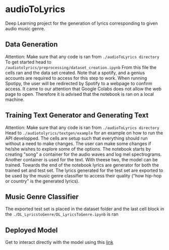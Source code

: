 # audioToLyrics
 Deep Learning project for the generation of lyrics corresponding to given audio music genre.

## Data Generation
Attention: Make sure that any code is ran from ```./audioToLyrics directory```
To get started head to ```/audiotolyrics/preprocessing/dataset_creation.ipynb```
From this file the cells ran and the data set created. Note that a spotify, and a genius accounts are required to access for this step to work.
When running Spotipy, the user will be redirected by Spotify to a webpage to confirm access. It came to our attention that Google Colabs does not allow the web page to open. Therefore it is advised that the notebook is ran on a local machine. 

## Training Text Generator and Generating Text
Attention: Make sure that any code is ran from ```./audioToLyrics directory```
Head to ```./audiotolyrics/textgen/example``` for an example on how to run the API developped. The cells are setup such that everything should run without a need to make changes. 
The user can make some changes if he/she wishes to explore some of the options. The notebook starts by creating "song" a container for the audio waves and log mel spectrograms. 
Another container is used for the text. With theese two, the model can be trained.
Towards the end of the notebook lyrics are generator for both the trained set and test set. The lyrics generated for the test set are exported to be used by the music genre classifier to access their quality ("how hip-hop or country" is the generated lyrics). 

## Music Genre Classifier
The exported test set is placed in the dataset folder and the last cell block in the ```./DL_LyricstoGenre/DL_LyricsToGenre.ipynb``` is ran 

## Deployed Model
Get to interact directly with the model using this [link](http://ec2-52-15-168-128.us-east-2.compute.amazonaws.com:8050)
